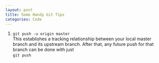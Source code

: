 ```yaml
---
layout: post
title: Some Handy Git Tips
categories: Code
---
```


1. ```git push -u origin master```  
    This establishes a tracking relationship between your local master branch and its upstream branch. After that, any future push for that branch can be done with just  
   ```git push```

